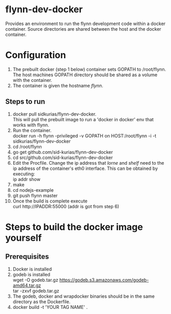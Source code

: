 flynn-dev-docker
================

Provides an environment to run the flynn development code within a docker
container. Source directories are shared between the host and the docker
container.

Configuration
=============

1. The prebuilt docker (step 1 below)  container sets GOPATH to /root/flynn.
The host machines GOPATH directory should be shared as a volume with the
container.  
2. The container is given the hostname *flynn*.  

Steps to run
------------  
1.  docker pull sidkurias/flynn-dev-docker.  
    This will pull the prebuilt image to run a 'docker in docker' env that works
    with flynn.  
2.  Run the container.   
    docker run -h flynn -privileged  -v GOPATH on HOST:/root/flynn  -i -t
    sidkurias/flynn-dev-docker  
3.  cd /root/flynn  
4.  go get github.com/sid-kurias/flynn-dev-docker  
5.  cd src/github.com/sid-kurias/flynn-dev-docker  
6.  Edit the Procfile. Change the ip address that *lorne* and *shelf* need to the ip 
    address of the container's eth0 interface. This can be obtained by executing:   
    ip addr show   
7.  make  
8.  cd nodejs-example  
9.  git push flynn master  
10. Once the build is complete execute  
    curl http://IPADDR:55000 (addr is got from step 6)  

Steps to build the docker image yourself
========================================

Prerequisites
-------------  
1. Docker is installed  
2. godeb is installed  
   wget -O godeb.tar.gz https://godeb.s3.amazonaws.com/godeb-amd64.tar.gz  
   tar -zxvf godeb.tar.gz  
3. The godeb, docker and wrapdocker binaries should be in the same directory as 
   the Dockerfile.  
4. docker build -t 'YOUR TAG NAME' .  
